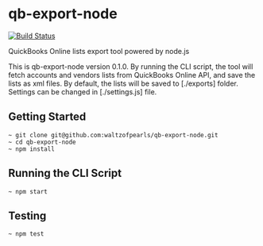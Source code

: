 # qb-export-node

[![Build Status](https://travis-ci.org/waltzofpearls/qb-export-node.svg)](https://travis-ci.org/waltzofpearls/qb-export-node)

QuickBooks Online lists export tool powered by node.js

This is qb-export-node version 0.1.0. By running the CLI script, the tool will fetch
accounts and vendors lists from QuickBooks Online API, and save the lists as xml files.
By default, the lists will be saved to [./exports] folder. Settings can be changed in
[./settings.js] file.

## Getting Started

```shell
~ git clone git@github.com:waltzofpearls/qb-export-node.git
~ cd qb-export-node
~ npm install
```

## Running the CLI Script

```shell
~ npm start
```

## Testing

```shell
~ npm test
```
